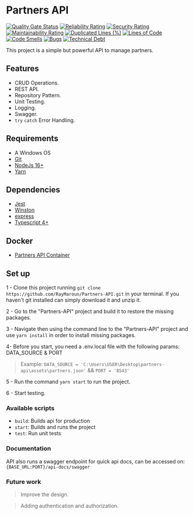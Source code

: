 # Partners API

[![Quality Gate Status](https://sonarcloud.io/api/project_badges/measure?project=RayMaroun_Partners-API&metric=alert_status)](https://sonarcloud.io/summary/new_code?id=RayMaroun_Partners-API) [![Reliability Rating](https://sonarcloud.io/api/project_badges/measure?project=RayMaroun_Partners-API&metric=reliability_rating)](https://sonarcloud.io/summary/new_code?id=RayMaroun_Partners-API) [![Security Rating](https://sonarcloud.io/api/project_badges/measure?project=RayMaroun_Partners-API&metric=security_rating)](https://sonarcloud.io/summary/new_code?id=RayMaroun_Partners-API) [![Maintainability Rating](https://sonarcloud.io/api/project_badges/measure?project=RayMaroun_Partners-API&metric=sqale_rating)](https://sonarcloud.io/summary/new_code?id=RayMaroun_Partners-API) [![Duplicated Lines (%)](https://sonarcloud.io/api/project_badges/measure?project=RayMaroun_Partners-API&metric=duplicated_lines_density)](https://sonarcloud.io/summary/new_code?id=RayMaroun_Partners-API) [![Lines of Code](https://sonarcloud.io/api/project_badges/measure?project=RayMaroun_Partners-API&metric=ncloc)](https://sonarcloud.io/summary/new_code?id=RayMaroun_Partners-API) [![Code Smells](https://sonarcloud.io/api/project_badges/measure?project=RayMaroun_Partners-API&metric=code_smells)](https://sonarcloud.io/summary/new_code?id=RayMaroun_Partners-API) [![Bugs](https://sonarcloud.io/api/project_badges/measure?project=RayMaroun_Partners-API&metric=bugs)](https://sonarcloud.io/summary/new_code?id=RayMaroun_Partners-API) [![Technical Debt](https://sonarcloud.io/api/project_badges/measure?project=RayMaroun_Partners-API&metric=sqale_index)](https://sonarcloud.io/summary/new_code?id=RayMaroun_Partners-API)

This project is a simple but powerful API to manage partners.

## Features

- CRUD Operations.
- REST API.
- Repository Pattern.
- Unit Testing.
- Logging.
- Swagger.
- `try` `catch` Error Handling.

## Requirements

- A Windows OS
- [Git](https://github.com/git/git)
- [NodeJs 16+](https://nodejs.org/en/)
- [Yarn](https://yarnpkg.com/)

## Dependencies

- [Jest](https://github.com/facebook/jest)
- [Winston](https://github.com/winstonjs/winston)
- [express](https://github.com/expressjs/express)
- [Typescript 4+](https://www.typescriptlang.org/)

## Docker

- [Partners API Container](https://hub.docker.com/r/raymaroun/partners-api)

## Set up

1 - Clone this project running `git clone https://github.com/RayMaroun/Partners-API.git` in your terminal. If you haven't git installed can simply download it and unzip it.

2 - Go to the "Partners-API" project and build it to restore the missing packages.

3 - Navigate then using the command line to the "Partners-API" project and use `yarn install` in order to install missing packages.

4-  Before you start, you need a .env.local file with the following params: DATA_SOURCE & PORT
>   Example: `DATA_SOURCE = 'C:\Users\USER\Desktop\partners-api\assets\partners.json'` && `PORT = '8543'`

5 - Run the command `yarn start` to run the project.

6 - Start testing.

### Available scripts

- `build`: Builds api for production
- `start`: Builds and runs the project
- `test`: Run unit tests

### Documentation

API also runs a swagger endpoint for quick api docs, can be accessed on: `{BASE_URL:PORT}/api-docs/swagger`

### Future work

> Improve the design.

> Adding authentication and authorization.
